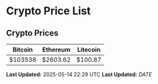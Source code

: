 # Crypto Price List

## Crypto Prices
| Bitcoin | Ethereum | Litecoin |
| ------- | -------- | -------- |
| $103538 | $2603.62 | $100.87 |
**Last Updated:** 2025-05-14 22:29 UTC
**Last Updated:** $DATE$
